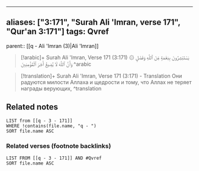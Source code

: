 
---
aliases: ["3:171", "Surah Ali 'Imran, verse 171", "Qur'an 3:171"]
tags: Qvref
---

parent:: [[q - Ali 'Imran (3)|Ali 'Imran]]

> [!arabic]+ Surah Ali 'Imran, Verse 171 (3:171)
> <span class="quran-arabic">۞ يَسْتَبْشِرُونَ بِنِعْمَةٍ مِّنَ ٱللَّهِ وَفَضْلٍ وَأَنَّ ٱللَّهَ لَا يُضِيعُ أَجْرَ ٱلْمُؤْمِنِينَ</span>
^arabic

> [!translation]+ Surah Ali 'Imran, Verse 171 (3:171) - Translation
> Они радуются милости Аллаха и щедрости и тому, что Аллах не теряет награды верующих,
^translation



## Related notes
```dataview
LIST from [[q - 3 - 171]]
WHERE !contains(file.name, "q - ")
SORT file.name ASC
```

### Related verses (footnote backlinks)
```dataview
LIST FROM [[q - 3 - 171]] AND #Qvref
SORT file.name ASC
```

